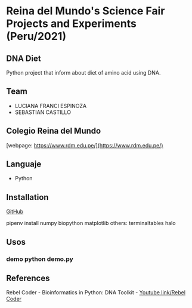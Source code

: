 
# Reina del Mundo's Science Fair Projects and Experiments (Peru/2021)
## DNA Diet
Python project that inform about diet of amino acid using DNA.


## Team

 - LUCIANA FRANCI ESPINOZA
 - SEBASTIAN CASTILLO

## Colegio Reina del Mundo

[webpage: https://www.rdm.edu.pe/](https://www.rdm.edu.pe/)

## Languaje

 - Python


## Installation

[GitHub](https://github.com/lucianafranci/dna-diet)

pipenv install numpy biopython matplotlib
others: terminaltables halo

## Usos
### demo python demo.py 

## References
Rebel Coder - Bioinformatics in Python: DNA Toolkit - 
[Youtube link/Rebel Coder](https://www.youtube.com/c/rebelCoderBio/videos)

 